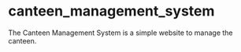 # canteen_management_system
The Canteen Management System is a simple website to manage the canteen.
